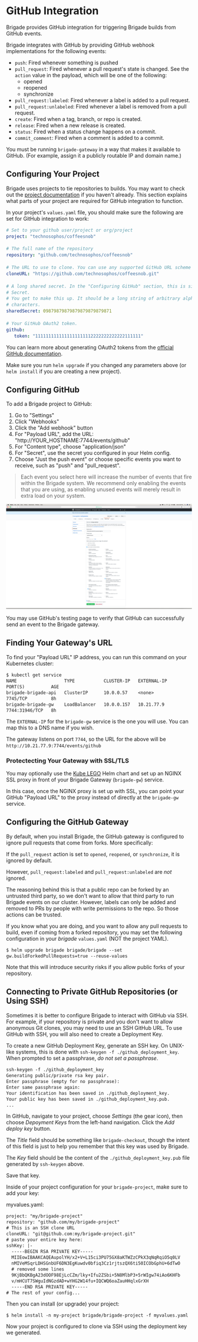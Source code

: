 # GitHub Integration

Brigade provides GitHub integration for triggering Brigade builds from GitHub events.

Brigade integrates with GitHub by providing GitHub webhook implementations for the
following events:

- `push`: Fired whenever something is pushed
- `pull_request`: Fired whenever a pull request's state is changed. See the `action`
  value in the payload, which will be one of the following:
  - opened
  - reopened
  - synchronize
- `pull_request:labeled`: Fired whenever a label is added to a pull request.
- `pull_request:unlabeled`: Fired whenever a label is removed from a pull request.
- `create`: Fired when a tag, branch, or repo is created.
- `release`: Fired when a new release is created.
- `status`: Fired when a status change happens on a commit.
- `commit_comment`: Fired when a comment is added to a commit.

You must be running `brigade-gateway` in a way that makes
it available to GitHub. (For example, assign it a publicly routable IP and domain name.)

## Configuring Your Project

Brigade uses projects to tie repositories to builds. You may want to check out
the [project documentation](projects.md) if you haven't already. This section
explains what parts of your project are required for GitHub integration to function.

In your project's `values.yaml` file, you should make sure the following are set for
GitHub integration to work:

```yaml
# Set to your github user/project or org/project
project: "technosophos/coffeesnob"

# The full name of the repository
repository: "github.com/technosophos/coffeesnob"

# The URL to use to clone. You can use any supported GitHub URL scheme
cloneURL: "https://github.com/technosophos/coffeesnob.git"

# A long shared secret. In the "Configuring GitHub" section, this is simply called
# Secret.
# You get to make this up. It should be a long string of arbitrary alphanumeric
# characters.
sharedSecret: 09879879879879879879879871

# Your GitHub OAuth2 token.
github:
   token: "1111111111111111111112222222222222111111"
```

You can learn more about generating OAuth2 tokens from the
[official GitHub documentation](https://help.github.com/articles/creating-a-personal-access-token-for-the-command-line/).

Make sure you run `helm upgrade` if you changed any parameters above (or `helm install`
if you are creating a new project).

## Configuring GitHub

To add a Brigade project to GitHub:

1. Go to "Settings"
2. Click "Webhooks"
3. Click the "Add webhook" button
4. For "Payload URL", add the URL: "http://YOUR_HOSTNAME:7744/events/github"
5. For "Content type", choose "application/json"
6. For "Secret", use the secret you configured in your Helm config.
7. Choose "Just the push event" or choose  specific events you want to receive,
  such as "push" and "pull_request".

> Each event you select here will increase the number of events that fire within
> the Brigade system. We recommend only enabling the events that you are using,
> as enabling unused events will merely result in extra load on your system.

![GitHub Webhook Config](../intro/img/img4.png)

You may use GitHub's testing page to verify that GitHub can successfully send an event to
the Brigade gateway.

## Finding Your Gateway's URL

To find your "Payload URL" IP address, you can run this command on your Kubernetes
cluster:

```console
$ kubectl get service
NAME                  TYPE           CLUSTER-IP   EXTERNAL-IP   PORT(S)          AGE
brigade-brigade-api   ClusterIP      10.0.0.57    <none>        7745/TCP         8h
brigade-brigade-gw    LoadBalancer   10.0.0.157   10.21.77.9    7744:31946/TCP   8h
```

The `EXTERNAL-IP` for the `brigade-gw` service is the one you will use. You can
map this to a DNS name if you wish.

The gateway listens on port `7744`, so the URL for the above will be 
`http://10.21.77.9:7744/events/github`

### Protectecting Your Gateway with SSL/TLS

You may optionally use the [Kube LEGO](https://github.com/kubernetes/charts/tree/master/stable/kube-lego)
Helm chart and set up an NGINX SSL proxy in front of your Brigade Gateway (`brigade-gw`)
service.

In this case, once the NGINX proxy is set up with SSL, you can point your
GitHub "Payload URL" to the proxy instead of directly at the `brigade-gw` service.

## Configuring the GitHub Gateway

By default, when you install Brigade, the GitHub gateway is configured to ignore
pull requests that come from forks. More specifically:

If the `pull_request` action is set to `opened`, `reopened`, or `synchronize`, it
is ignored by default.

However, `pull_request:labeled` and `pull_request:unlabeled` are _not_ ignored.

The reasoning behind this is that a public repo can be forked by an untrusted third
party, so we don't want to allow that third party to run Brigade events on our
cluster. However, labels can only be added and removed to PRs by people with write
permissions to the repo. So those actions can be trusted.

If you know what you are doing, and you want to allow any pull requests to build,
even if coming from a forked repository, you may set the following configuration
in your _brigade_ `values.yaml` (NOT the project YAML).

```console
$ helm upgrade brigade brigade/brigade --set gw.buildForkedPullRequests=true --reuse-values
```

Note that this will introduce security risks if you allow public forks of your
repository.

## Connecting to Private GitHub Repositories (or Using SSH)

Sometimes it is better to configure Brigade to interact with GitHub via SSH. For example, if
your repository is private and you don't want to allow anonymous Git clones, you may need
to use an SSH GitHub URL. To use GitHub with SSH, you will also need to create a
Deployment Key.

To create a new GitHub Deployment Key, generate an SSH key. On UNIX-like systems, this is
done with `ssh-keygen -f ./github_deployment_key`. When prompted to set a passphrase, _do not set a passphrase_.

```console
ssh-keygen -f ./github_deployment_key
Generating public/private rsa key pair.
Enter passphrase (empty for no passphrase):
Enter same passphrase again:
Your identification has been saved in ./github_deployment_key.
Your public key has been saved in ./github_deployment_key.pub.
...
```
In GitHub, navigate to your project, choose *Settings* (the gear icon), then choose
*Depoyment Keys* from the left-hand navigation. Click the *Add deploy key* button.

The *Title* field should be something like `brigade-checkout`, though the intent of this
field is just to help you remember that this key was used by Brigade.

The *Key* field should be the content of the `./github_deployment_key.pub` file generated
by `ssh-keygen` above.

Save that key.

Inside of your project configuration for your `brigade-project`, make sure to add your key:

myvalues.yaml:
```
project: "my/brigade-project"
repository: "github.com/my/brigade-project"
# This is an SSH clone URL
cloneURL: "git@github.com:my/brigade-project.git"
# paste your entire key here:
sshKey: |-
  -----BEGIN RSA PRIVATE KEY-----
  MIIEowIBAAKCAQEAupolYH/x2+V+L15ci3PU75GX8aKTWZzCPkX3qNqRqiO5q0LV
  nMIVeMSqrLDHSGnbUF6DN3EgKuwdv0bfiq3Cz1rjtszQX6ti50ICObGphU+6dTwO
  # removed some lines
  9KjBbQKBgA23dOOF98EjLcCZm/lky+Ifu2ZSbi+5N8MlbP3+5rWIgw74iAo6KHFb
  v/mHCUT7SWguIdNGzdAD+wYHG2W14fu+IQCWQ6oaZauHHqlxGrXH
  -----END RSA PRIVATE KEY-----
# The rest of your config...
```

Then you can install (or upgrade) your project:

```
$ helm install -n my-project brigade/brigade-project -f myvalues.yaml
```

Now your project is configured to clone via SSH using the deployment key we generated.
